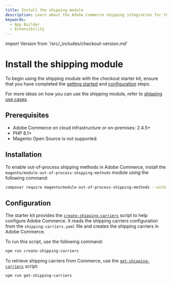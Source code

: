 ```yaml
---
title: Install the shipping module
description: Learn about the Adobe Commerce shipping integration for the checkout starter kit and how you can get started.
keywords:
  - App Builder
  - Extensibility
---
```


import Version from '/src/_includes/checkout-version.md'

# Install the shipping module

To begin using the shipping module with the checkout starter kit, ensure that you have completed the [getting started](./getting-started.md) and [configuration](./configure.md) steps.

For more ideas on how you can use the shipping module, refer to [shipping use cases](./shipping-use-cases.md).

## Prerequisites

* Adobe Commerce on cloud infrastructure or on-premises: 2.4.5+
* PHP 8.1+
* Magento Open Source is not supported.

## Installation

<Version />

To enable out-of-process shipping methods in Adobe Commerce, install the `magento/module-out-of-process-shipping-methods` module using the following command:

```bash
composer require magento/module-out-of-process-shipping-methods --with-dependencies
```

## Configuration

The starter kit provides the [`create-shipping-carriers`](https://github.com/adobe/commerce-checkout-starter-kit/blob/main/scripts/create-shipping-carriers.js) script to help configure Adobe Commerce. It reads the shipping carriers configuration from the `shipping-carriers.yaml` file and creates the shipping carriers in Adobe Commerce.

To run this script, use the following command:

```bash
npm run create-shipping-carriers
```

To retrieve shipping carriers from Commerce, use the [`get-shipping-carriers`](https://github.com/adobe/commerce-checkout-starter-kit/blob/main/scripts/get-shipping-carriers.js) script:

```bash
npm run get-shipping-carriers
```
